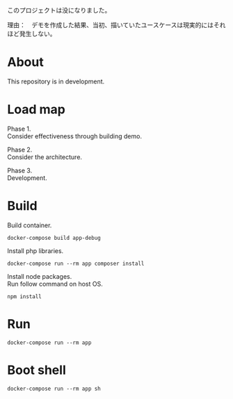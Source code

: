 このプロジェクトは没になりました。

理由：　デモを作成した結果、当初、描いていたユースケースは現実的にはそれほど発生しない。

# About

This repository is in development.

# Load map

Phase 1.  
Consider effectiveness through building demo.  

Phase 2.  
Consider the architecture.  

Phase 3.  
Development.


# Build

Build container.

```
docker-compose build app-debug
```

Install php libraries.

```
docker-compose run --rm app composer install
```

Install node packages.  
Run follow command on host OS.

```
npm install
```

# Run

```
docker-compose run --rm app
```

# Boot shell

```
docker-compose run --rm app sh
```